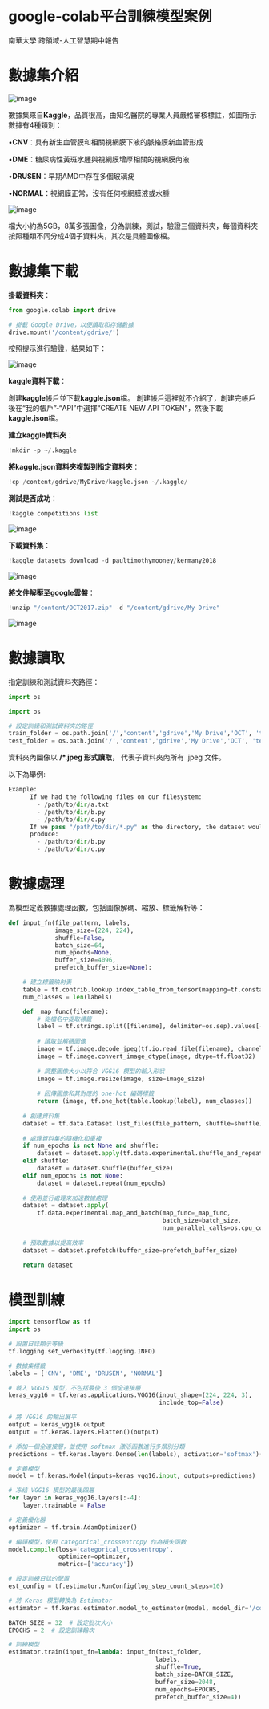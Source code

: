 # google-colab平台訓練模型案例
南華大學 跨領域-人工智慧期中報告

# 數據集介紹

![image](https://github.com/11024244/mid/blob/main/jpg/01.png)

數據集來自**Kaggle**，品質很高，由知名醫院的專業人員嚴格審核標註，如圖所示數據有4種類別：

 •**CNV**：具有新生血管膜和相關視網膜下液的脈絡膜新血管形成
 
 •**DME**：糖尿病性黃斑水腫與視網膜增厚相關的視網膜內液
 
 •**DRUSEN**：早期AMD中存在多個玻璃疣
 
 •**NORMAL**：視網膜正常，沒有任何視網膜液或水腫
 
![image](https://github.com/11024244/mid/blob/main/jpg/02.png)

檔大小約為5GB，8萬多張圖像，分為訓練，測試，驗證三個資料夾，每個資料夾按照種類不同分成4個子資料夾，其次是具體圖像檔。

# 數據集下載

**掛載資料夾**：

```py
from google.colab import drive

# 掛載 Google Drive，以便讀取和存儲數據
drive.mount('/content/gdrive/')
```
按照提示進行驗證，結果如下：

![image](https://github.com/11024244/mid/blob/main/jpg/03.png)

**kaggle資料下載**：

創建**kaggle**帳戶並下載**kaggle.json**檔。 創建帳戶這裡就不介紹了，創建完帳戶後在“我的帳戶”-“API”中選擇“CREATE NEW API TOKEN”，然後下載**kaggle.json**檔。

**建立kaggle資料夾**：
```py
!mkdir -p ~/.kaggle
```
**將kaggle.json資料夾複製到指定資料夾**：
```py
!cp /content/gdrive/MyDrive/kaggle.json ~/.kaggle/
```
**測試是否成功**：
```py
!kaggle competitions list
```
![image](https://github.com/11024244/mid/blob/main/jpg/04.png)

**下載資料集**：
```py
!kaggle datasets download -d paultimothymooney/kermany2018
```
![image](https://github.com/11024244/mid/blob/main/jpg/05.png)

**將文件解壓至google雲盤**：
```py
!unzip "/content/OCT2017.zip" -d "/content/gdrive/My Drive"
```
![image](https://github.com/11024244/mid/blob/main/jpg/06.png)

# 數據讀取

指定訓練和測試資料夾路徑：
```py
import os

import os

# 設定訓練和測試資料夾的路徑
train_folder = os.path.join('/','content','gdrive','My Drive','OCT', 'train', '**', '*.jpeg')
test_folder = os.path.join('/','content','gdrive','My Drive','OCT', 'test', '**', '*.jpeg')
```
資料夾內圖像以 **/*.jpeg 形式讀取，** 代表子資料夾內所有 .jpeg 文件。

以下為舉例:
```py
Example:
      If we had the following files on our filesystem:
        - /path/to/dir/a.txt
        - /path/to/dir/b.py
        - /path/to/dir/c.py
      If we pass "/path/to/dir/*.py" as the directory, the dataset would
      produce:
        - /path/to/dir/b.py
        - /path/to/dir/c.py
```
# 數據處理
為模型定義數據處理函數，包括圖像解碼、縮放、標籤解析等：
```py
def input_fn(file_pattern, labels,
             image_size=(224, 224),
             shuffle=False,
             batch_size=64, 
             num_epochs=None, 
             buffer_size=4096,
             prefetch_buffer_size=None):

    # 建立標籤映射表
    table = tf.contrib.lookup.index_table_from_tensor(mapping=tf.constant(labels))
    num_classes = len(labels)

    def _map_func(filename):
        # 從檔名中提取標籤
        label = tf.strings.split([filename], delimiter=os.sep).values[-2]
        
        # 讀取並解碼圖像
        image = tf.image.decode_jpeg(tf.io.read_file(filename), channels=3)
        image = tf.image.convert_image_dtype(image, dtype=tf.float32)
        
        # 調整圖像大小以符合 VGG16 模型的輸入形狀
        image = tf.image.resize(image, size=image_size)
        
        # 回傳圖像和其對應的 one-hot 編碼標籤
        return (image, tf.one_hot(table.lookup(label), num_classes))
    
    # 創建資料集
    dataset = tf.data.Dataset.list_files(file_pattern, shuffle=shuffle)
    
    # 處理資料集的隨機化和重複
    if num_epochs is not None and shuffle:
        dataset = dataset.apply(tf.data.experimental.shuffle_and_repeat(buffer_size, num_epochs))
    elif shuffle:
        dataset = dataset.shuffle(buffer_size)
    elif num_epochs is not None:
        dataset = dataset.repeat(num_epochs)
    
    # 使用並行處理來加速數據處理
    dataset = dataset.apply(
        tf.data.experimental.map_and_batch(map_func=_map_func,
                                           batch_size=batch_size,
                                           num_parallel_calls=os.cpu_count()))
    
    # 預取數據以提高效率
    dataset = dataset.prefetch(buffer_size=prefetch_buffer_size)
    
    return dataset

```
# 模型訓練
```py
import tensorflow as tf
import os

# 設置日誌顯示等級
tf.logging.set_verbosity(tf.logging.INFO)

# 數據集標籤
labels = ['CNV', 'DME', 'DRUSEN', 'NORMAL']

# 載入 VGG16 模型，不包括最後 3 個全連接層
keras_vgg16 = tf.keras.applications.VGG16(input_shape=(224, 224, 3),
                                          include_top=False)

# 將 VGG16 的輸出展平
output = keras_vgg16.output
output = tf.keras.layers.Flatten()(output)

# 添加一個全連接層，並使用 softmax 激活函數進行多類別分類
predictions = tf.keras.layers.Dense(len(labels), activation='softmax')(output)

# 定義模型
model = tf.keras.Model(inputs=keras_vgg16.input, outputs=predictions)

# 冻结 VGG16 模型的最後四層
for layer in keras_vgg16.layers[:-4]:
    layer.trainable = False

# 定義優化器
optimizer = tf.train.AdamOptimizer()

# 編譯模型，使用 categorical_crossentropy 作為損失函數
model.compile(loss='categorical_crossentropy', 
              optimizer=optimizer,
              metrics=['accuracy'])

# 設定訓練日誌的配置
est_config = tf.estimator.RunConfig(log_step_count_steps=10)

# 將 Keras 模型轉換為 Estimator
estimator = tf.keras.estimator.model_to_estimator(model, model_dir='/content/gdrive/My Drive/estlogs', config=est_config)

BATCH_SIZE = 32  # 設定批次大小
EPOCHS = 2  # 設定訓練輪次

# 訓練模型
estimator.train(input_fn=lambda: input_fn(test_folder,
                                         labels,
                                         shuffle=True,
                                         batch_size=BATCH_SIZE,
                                         buffer_size=2048,
                                         num_epochs=EPOCHS,
                                         prefetch_buffer_size=4))

```
